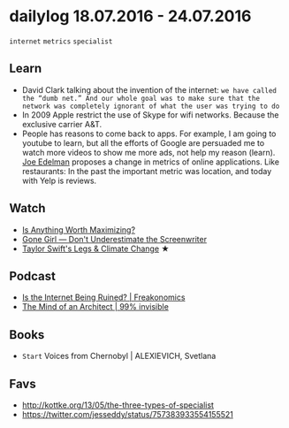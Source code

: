 # dailylog 18.07.2016 - 24.07.2016

`internet` `metrics` `specialist`

## Learn
- David Clark talking about the invention of the internet: 
``` we have called the “dumb net.” And our whole goal was to make sure that the network was completely ignorant of what the user was trying to do ```
- In 2009 Apple restrict the use of Skype for wifi networks. Because the exclusive carrier A&T. 
- People has reasons to come back to apps. For example, I am going to youtube to learn, but all the efforts of Google are persuaded me to watch more videos to show me more ads, not help my reason (learn). [Joe Edelman](http://nxhx.org/) proposes a change in metrics of online applications. Like restaurants: In the past the important metric was location, and today with Yelp is reviews. 

## Watch

- [Is Anything Worth Maximizing?](http://nxhx.org/maximizing/)
- [Gone Girl — Don't Underestimate the Screenwriter](https://www.youtube.com/watch?v=CF3lFPW4E1o)
- [Taylor Swift's Legs & Climate Change](https://www.youtube.com/watch?v=R45wnNkeuCA) ★

## Podcast

- [Is the Internet Being Ruined? | Freakonomics](http://freakonomics.com/podcast/internet/)
- [The Mind of an Architect | 99% invisible](http://99percentinvisible.org/episode/the-mind-of-an-architect/)

## Books

- `Start` Voices from Chernobyl | ALEXIEVICH, Svetlana

## Favs

- http://kottke.org/13/05/the-three-types-of-specialist
- https://twitter.com/jesseddy/status/757383933554155521
